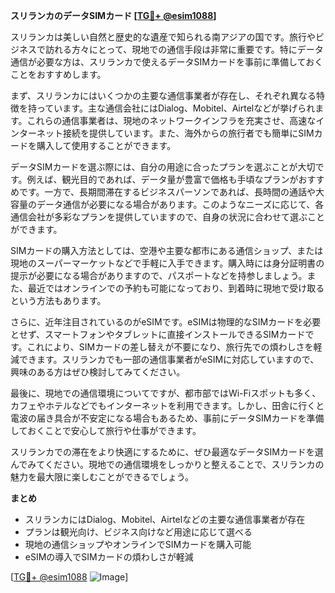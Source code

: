 **スリランカのデータSIMカード [[TG💪+ @esim1088](https://t.me/s/esim1088)]**

スリランカは美しい自然と歴史的な遺産で知られる南アジアの国です。旅行やビジネスで訪れる方々にとって、現地での通信手段は非常に重要です。特にデータ通信が必要な方は、スリランカで使えるデータSIMカードを事前に準備しておくことをおすすめします。

まず、スリランカにはいくつかの主要な通信事業者が存在し、それぞれ異なる特徴を持っています。主な通信会社にはDialog、Mobitel、Airtelなどが挙げられます。これらの通信事業者は、現地のネットワークインフラを充実させ、高速なインターネット接続を提供しています。また、海外からの旅行者でも簡単にSIMカードを購入して使用することができます。

データSIMカードを選ぶ際には、自分の用途に合ったプランを選ぶことが大切です。例えば、観光目的であれば、データ量が豊富で価格も手頃なプランがおすすめです。一方で、長期間滞在するビジネスパーソンであれば、長時間の通話や大容量のデータ通信が必要になる場合があります。このようなニーズに応じて、各通信会社が多彩なプランを提供していますので、自身の状況に合わせて選ぶことができます。

SIMカードの購入方法としては、空港や主要な都市にある通信ショップ、または現地のスーパーマーケットなどで手軽に入手できます。購入時には身分証明書の提示が必要になる場合がありますので、パスポートなどを持参しましょう。また、最近ではオンラインでの予約も可能になっており、到着時に現地で受け取るという方法もあります。

さらに、近年注目されているのがeSIMです。eSIMは物理的なSIMカードを必要とせず、スマートフォンやタブレットに直接インストールできるSIMカードです。これにより、SIMカードの差し替えが不要になり、旅行先での煩わしさを軽減できます。スリランカでも一部の通信事業者がeSIMに対応していますので、興味のある方はぜひ検討してみてください。

最後に、現地での通信環境についてですが、都市部ではWi-Fiスポットも多く、カフェやホテルなどでもインターネットを利用できます。しかし、田舎に行くと電波の届き具合が不安定になる場合もあるため、事前にデータSIMカードを準備しておくことで安心して旅行や仕事ができます。

スリランカでの滞在をより快適にするために、ぜひ最適なデータSIMカードを選んでみてください。現地での通信環境をしっかりと整えることで、スリランカの魅力を最大限に楽しむことができるでしょう。

**まとめ**
- スリランカにはDialog、Mobitel、Airtelなどの主要な通信事業者が存在
- プランは観光向け、ビジネス向けなど用途に応じて選べる
- 現地の通信ショップやオンラインでSIMカードを購入可能
- eSIMの導入でSIMカードの煩わしさが軽減

[[TG💪+ @esim1088](https://t.me/s/esim1088) ![Image](https://i.postimg.cc/Y0z9fWf4/image.png)]